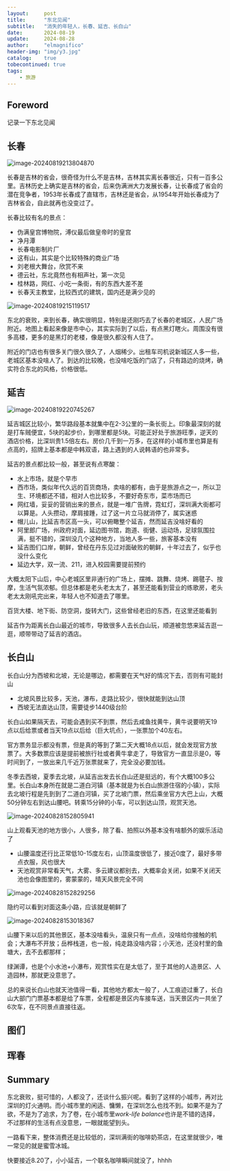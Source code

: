 ```yaml
---
layout:     post
title:      "东北见闻"
subtitle:   "消失的年轻人，长春、延吉、长白山"
date:       2024-08-19
update:     2024-08-28
author:     "elmagnifico"
header-img: "img/y3.jpg"
catalog:    true
tobecontinued: true
tags:
    - 旅游
---
```


## Foreword

记录一下东北见闻



## 长春

![image-20240819213804870](https://img.elmagnifico.tech/static/upload/elmagnifico/image-20240819213804870.png)

长春是吉林的省会，很奇怪为什么不是吉林，吉林其实离长春很近，只有一百多公里。吉林历史上确实是吉林的省会，后来伪满洲大力发展长春，让长春成了省会的潜在竞争者，1953年长春成了直辖市，吉林还是省会，从1954年开始长春成为了吉林省会，自此就再也没变过了。



长春比较有名的景点：

- 伪满皇宫博物院，溥仪最后做皇帝时的皇宫
- 净月潭
- 长春电影制片厂
- 这有山，其实是个比较特殊的商业广场
- 刘老根大舞台，欣赏不来
- 德云社，东北竟然也有相声社，第一次见
- 桂林路，网红、小吃一条街，有的东西大差不差
- 长春天主教堂，比较西式的建筑，国内还是满少见的



![image-20240819215119517](https://img.elmagnifico.tech/static/upload/elmagnifico/image-20240819215119517.png)

东北的衰败，来到长春，确实很明显，特别是还刚巧去了长春的老城区，人民广场附近。地图上看起来像是市中心，其实实际到了以后，有点黑灯瞎火。周围没有很多高楼，更多的是黑灯的老楼，像是很久都没有人住了。



附近的门店也有很多关门很久很久了，人烟稀少。出租车司机说新城区人多一些，老城区基本没啥人了。到达的比较晚，也没啥吃饭的门店了，只有路边的烧烤，确实符合东北的风格，价格很低。



## 延吉

![image-20240819220745267](https://img.elmagnifico.tech/static/upload/elmagnifico/image-20240819220745267.png)

延吉城区比较小，繁华路段基本就集中在2-3公里的一条长街上。印象最深刻的就是打车贼便宜，5块的起步价，到哪里都是5块。可能正好处于旅游旺季，逆天的酒店价格，比深圳贵1.5倍左右。房价几千到一万多，在这样的小城市里也算是有点高的，招牌上基本都是中韩双语，路上遇到的人说韩语的也非常多。



延吉的景点都比较一般，甚至说有点寒酸：

- 水上市场，就是个早市
- 西市场，类似年代久远的百货商场，卖啥的都有，由于是旅游点之一，所以卫生、环境都还不错，相对人也比较多，不要好奇东市，菜市场而已
- 网红墙，妥妥的营销出来的景点，就是一堆广告牌，霓虹灯，深圳满大街都可以算是。人头攒动，摩肩接踵，过了这一片立马就消停了，属实迷惑
- 帽儿山，比延吉市区高一头，可以俯瞰整个延吉，然而延吉没啥好看的
- 阿里郎广场，州政府对面，延边图书馆，跑道、街健、运动场，足球氛围拉满，挺不错的，深圳没几个这种地方，当地人多一些，旅客基本没有
- 延吉图们口岸，朝鲜，曾经在丹东见过对面破败的朝鲜，十年过去了，似乎也没什么变化
- 延边大学，双一流、211，进入校园需要提前预约



大概太阳下山后，中心老城区里非通行的广场上，摆摊、跳舞、烧烤、踢毽子、按摩，生活气氛浓郁。但总体都是老头老太太了，甚至还能看到营业的练歌房，老头老太太刚吼完出来，年轻人也不知道去了哪里。

百货大楼、地下街、防空洞，旋转大门，这些曾经老旧的东西，在这里还能看到

延吉作为距离长白山最近的城市，导致很多人去长白山玩，顺道被忽悠来延吉逛一逛，顺带带动了延吉的酒店。



## 长白山

长白山分为西坡和北坡，无论是哪边，都需要在天气好的情况下去，否则有可能封山

- 北坡风景比较多，天池，瀑布，走路比较少，很快就能到达山顶
- 西坡无法直达山顶，需要徒步1440级台阶



长白山如果隔天去，可能会遇到买不到票，然后去咸鱼找黄牛，黄牛说要明天19点以后给票或者当天19点以后给（巨大坑点），一张票加个40左右。

官方票务显示都没有票，但是真的等到了第二天大概18点以后，就会发现官方放票了。大多数票应该是提前被旅行社或者黄牛拿走了，导致官方一直显示是0，等时间到了，一放出来几千近万张票就来了，完全没必要加钱。



冬季去西坡，夏季去北坡，从延吉出发去长白山还是挺远的，有个大概100多公里。长白山本身所在就是二道白河镇（基本就是为长白山旅游住宿的小镇），实际去北坡行程是先到到了二道白河镇，买了北坡门票，然后乘坐官方大巴上山，大概50分钟左右到达山腰吧。转乘15分钟的小车，可以到达山顶，观赏天池。

![image-20240828152805941](https://img.elmagnifico.tech/static/upload/elmagnifico/image-20240828152805941.png)

山上观看天池的地方很小，人很多，除了看、拍照以外基本没有啥额外的娱乐活动了

- 山腰温度还行比正常低10-15度左右，山顶温度很低了，接近0度了，最好多带点衣服，风也很大
- 天池观赏非常看天气，大雾、多云建议都别去，大概率会关闭，如果不关闭天池也会像图里的，雾蒙蒙的，晴天风景完全不同

![image-20240828152829256](https://img.elmagnifico.tech/static/upload/elmagnifico/image-20240828152829256.png)

隐约可以看到对面这条小路，应该就是朝鲜了

![image-20240828153018367](https://img.elmagnifico.tech/static/upload/elmagnifico/image-20240828153018367.png)



山腰下来以后的其他景区，基本没啥看头，温泉只有一点点，没啥给你接触的机会；大瀑布不开放；岳桦栈道，也一般，纯走路没啥内容；小天池，还没村里的鱼塘大，去不去都那样；

绿渊谭，也是个小水池+小瀑布，观赏性实在是太低了，至于其他的人造景区、人造园林，那就更没意思了。



总的来说长白山也就天池值得一看，其他地方都太一般了，人工痕迹过重了，长白山大部门门票基本都是给了车票，全程都是景区内车接车送，当天景区内一共坐了6次车，在不同景点直接往返。



## 图们





## 珲春



## Summary

东北衰败，挺可惜的，人都没了，还谈什么振兴呢。看到了这样的小城市，再对比深圳的灯火通明。而小城市里的闲适、慵懒，在深圳怎么也找不到。如果不是为了欲，不是为了追求，为了卷，在小城市里*work-life balance*也许是不错的选择，不过那样的生活有点没意思，一眼就能望到头。



一路看下来，整体消费还是比较低的，深圳满街的咖啡奶茶店，在这里就很少，唯一常见的就是蜜雪冰城。

快要接近8.20了，小小延吉，一个联名咖啡瞬间就没了，hhhh
